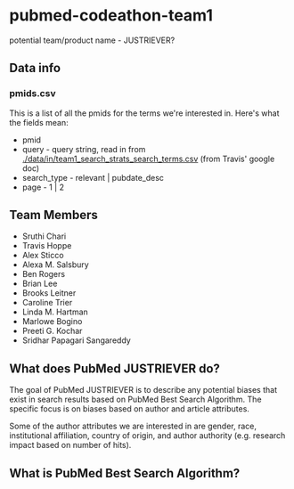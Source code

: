 # pubmed-codeathon-team1 
  potential team/product name - JUSTRIEVER?

## Data info

### pmids.csv

This is a list of all the pmids for the terms we're interested in. Here's what the fields mean:

* pmid
* query - query string, read in from [./data/in/team1_search_strats_search_terms.csv](data/in/team1_search_strats_search_terms.csv) (from Travis' google doc)
* search_type - relevant | pubdate_desc
* page - 1 | 2

## Team Members

* Sruthi Chari
* Travis Hoppe
* Alex Sticco
* Alexa M. Salsbury
* Ben Rogers
* Brian Lee
* Brooks Leitner
* Caroline Trier
* Linda M. Hartman
* Marlowe Bogino
* Preeti G. Kochar
* Sridhar Papagari Sangareddy

## What does PubMed JUSTRIEVER do?
The goal of PubMed JUSTRIEVER is to describe any potential biases that exist in search results based on PubMed Best Search Algorithm. The specific focus is on biases based on author and article attributes.

Some of the author attributes we are interested in are gender, race, institutional affiliation, country of origin, and author authority (e.g. research impact based on number of hits).

## What is PubMed Best Search Algorithm?
